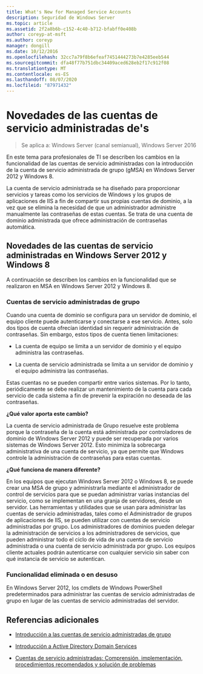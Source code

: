 ```yaml
---
title: What's New for Managed Service Accounts
description: Seguridad de Windows Server
ms.topic: article
ms.assetid: 2f2a8b6b-c152-4c40-b712-bfabff0e408b
author: coreyp-at-msft
ms.author: coreyp
manager: dongill
ms.date: 10/12/2016
ms.openlocfilehash: 32cc7a79f8b6efeaf7451444273b7e4285eeb544
ms.sourcegitcommit: dfa48f77b751dbc34409aced628eb2f17c912f08
ms.translationtype: MT
ms.contentlocale: es-ES
ms.lasthandoff: 08/07/2020
ms.locfileid: "87971432"
---
```

# <a name="what39s-new-for-managed-service-accounts"></a>Novedades de las cuentas de servicio administradas de&#39;s

>Se aplica a: Windows Server (canal semianual), Windows Server 2016

En este tema para profesionales de TI se describen los cambios en la funcionalidad de las cuentas de servicio administradas con la introducción de la cuenta de servicio administrada de grupo (gMSA) en Windows Server 2012 y Windows 8.

La cuenta de servicio administrada se ha diseñado para proporcionar servicios y tareas como los servicios de Windows y los grupos de aplicaciones de IIS a fin de compartir sus propias cuentas de dominio, a la vez que se elimina la necesidad de que un administrador administre manualmente las contraseñas de estas cuentas. Se trata de una cuenta de dominio administrada que ofrece administración de contraseñas automática.

## <a name="whats-new-for-managed-service-accounts-in-windows-server-2012-and-windows-8"></a><a name="versions"></a>Novedades de las cuentas de servicio administradas en Windows Server 2012 y Windows 8
A continuación se describen los cambios en la funcionalidad que se realizaron en MSA en Windows Server 2012 y Windows 8.

### <a name="group-managed-service-accounts"></a>Cuentas de servicio administradas de grupo
Cuando una cuenta de dominio se configura para un servidor de dominio, el equipo cliente puede autenticarse y conectarse a ese servicio. Antes, solo dos tipos de cuenta ofrecían identidad sin requerir administración de contraseñas. Sin embargo, estos tipos de cuenta tienen limitaciones:

-   La cuenta de equipo se limita a un servidor de dominio y el equipo administra las contraseñas.

-   La cuenta de servicio administrada se limita a un servidor de dominio y el equipo administra las contraseñas.

Estas cuentas no se pueden compartir entre varios sistemas. Por lo tanto, periódicamente se debe realizar un mantenimiento de la cuenta para cada servicio de cada sistema a fin de prevenir la expiración no deseada de las contraseñas.

**¿Qué valor aporta este cambio?**

La cuenta de servicio administrada de Grupo resuelve este problema porque la contraseña de la cuenta está administrada por controladores de dominio de Windows Server 2012 y puede ser recuperada por varios sistemas de Windows Server 2012. Esto minimiza la sobrecarga administrativa de una cuenta de servicio, ya que permite que Windows controle la administración de contraseñas para estas cuentas.

**¿Qué funciona de manera diferente?**

En los equipos que ejecutan Windows Server 2012 o Windows 8, se puede crear una MSA de grupo y administrarla mediante el administrador de control de servicios para que se puedan administrar varias instancias del servicio, como se implementan en una granja de servidores, desde un servidor. Las herramientas y utilidades que se usan para administrar las cuentas de servicio administradas, tales como el Administrador de grupos de aplicaciones de IIS, se pueden utilizar con cuentas de servicio administradas por grupo. Los administradores de dominios pueden delegar la administración de servicios a los administradores de servicios, que pueden administrar todo el ciclo de vida de una cuenta de servicio administrada o una cuenta de servicio administrada por grupo. Los equipos cliente actuales podrán autenticarse con cualquier servicio sin saber con qué instancia de servicio se autentican.

### <a name="removed-or-deprecated-functionality"></a><a name="interoperability"></a>Funcionalidad eliminada o en desuso
En Windows Server 2012, los cmdlets de Windows PowerShell predeterminados para administrar las cuentas de servicio administradas de grupo en lugar de las cuentas de servicio administradas del servidor.

## <a name="additional-references"></a>Referencias adicionales

-   [Introducción a las cuentas de servicio administradas de grupo](group-managed-service-accounts-overview.md)

-   [Introducción a Active Directory Domain Services](active-directory-domain-services-overview.md)

-   [Cuentas de servicio administradas: Comprensión, implementación, procedimientos recomendados y solución de problemas](https://techcommunity.microsoft.com/t5/ask-the-directory-services-team/managed-service-accounts-understanding-implementing-best/ba-p/397009)


